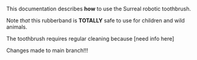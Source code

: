 This documentation describes **how** to use the Surreal robotic toothbrush.

Note *that* this rubberband is **TOTALLY** safe to use for children and wild animals.

The toothbrush requires regular cleaning because [need info here]

Changes made to main branch!!!
